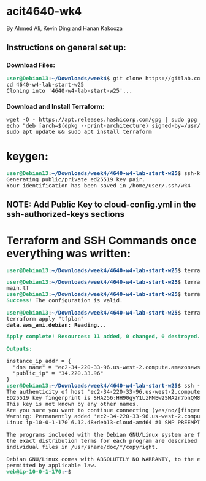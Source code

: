 # acit4640-wk4

By Ahmed Ali, Kevin Ding and Hanan Kakooza

## Instructions on general set up:

### Download Files:

<pre><font color="#26A269"><b>user@Debian13</b></font>:<font color="#12488B"><b>~/Downloads/week4</b></font>$ git clone https://gitlab.com/cit_4640/4640-w4-lab-start-w25
cd 4640-w4-lab-start-w25
Cloning into &apos;4640-w4-lab-start-w25&apos;...
</pre>

### Download and Install Terraform:

<pre>wget -O - https://apt.releases.hashicorp.com/gpg | sudo gpg --dearmor -o /usr/share/keyrings/hashicorp-archive-keyring.gpg
echo &quot;deb [arch=$(dpkg --print-architecture) signed-by=/usr/share/keyrings/hashicorp-archive-keyring.gpg] https://apt.releases.hashicorp.com $(grep -oP &apos;(?&lt;=UBUNTU_CODENAME=).*&apos; /etc/os-release || lsb_release -cs) main&quot; | sudo tee /etc/apt/sources.list.d/hashicorp.list
sudo apt update &amp;&amp; sudo apt install terraform
</pre>


# keygen:
<pre><font color="#26A269"><b>user@Debian13</b></font>:<font color="#12488B"><b>~/Downloads/week4/4640-w4-lab-start-w25</b></font>$ ssh-keygen -t ed25519 -C &quot;wk4&quot; -f ~/.ssh/wk4 -N &quot;&quot;
Generating public/private ed25519 key pair.
Your identification has been saved in /home/user/.ssh/wk4
</pre>

## NOTE: Add Public Key to cloud-config.yml in the ssh-authorized-keys sections

# Terraform and SSH Commands once everything was written:
<pre><font color="#26A269"><b>user@Debian13</b></font>:<font color="#12488B"><b>~/Downloads/week4/4640-w4-lab-start-w25</b></font>$ terraform init
</pre>
<pre><font color="#26A269"><b>user@Debian13</b></font>:<font color="#12488B"><b>~/Downloads/week4/4640-w4-lab-start-w25</b></font>$ terraform fmt -recursive
main.tf
<font color="#26A269"><b>user@Debian13</b></font>:<font color="#12488B"><b>~/Downloads/week4/4640-w4-lab-start-w25</b></font>$ terraform validate
<font color="#26A269"><b>Success!</b></font> The configuration is valid.

<font color="#26A269"><b>user@Debian13</b></font>:<font color="#12488B"><b>~/Downloads/week4/4640-w4-lab-start-w25</b></font>$ terraform plan -out tfplan
terraform apply &quot;tfplan&quot;
<b>data.aws_ami.debian: Reading...</b>
</pre>

<pre><font color="#26A269"><b>Apply complete! Resources: 11 added, 0 changed, 0 destroyed.</b></font>

<font color="#26A269"><b>Outputs:</b></font>

instance_ip_addr = {
  &quot;dns_name&quot; = &quot;ec2-34-220-33-96.us-west-2.compute.amazonaws.com&quot;
  &quot;public_ip&quot; = &quot;34.220.33.96&quot;
}
<font color="#26A269"><b>user@Debian13</b></font>:<font color="#12488B"><b>~/Downloads/week4/4640-w4-lab-start-w25</b></font>$ ssh -i ~/.ssh/wk4 web@ec2-34-220-33-96.us-west-2.compute.amazonaws.com
The authenticity of host &apos;ec2-34-220-33-96.us-west-2.compute.amazonaws.com (34.220.33.96)&apos; can&apos;t be established.
ED25519 key fingerprint is SHA256:HH90gyY1LzFMEw2SMA2r7bnQM8sn+3dM06GdLTwtW88.
This key is not known by any other names.
Are you sure you want to continue connecting (yes/no/[fingerprint])? yes
Warning: Permanently added &apos;ec2-34-220-33-96.us-west-2.compute.amazonaws.com&apos; (ED25519) to the list of known hosts.
Linux ip-10-0-1-170 6.12.48+deb13-cloud-amd64 #1 SMP PREEMPT_DYNAMIC Debian 6.12.48-1 (2025-09-20) x86_64

The programs included with the Debian GNU/Linux system are free software;
the exact distribution terms for each program are described in the
individual files in /usr/share/doc/*/copyright.

Debian GNU/Linux comes with ABSOLUTELY NO WARRANTY, to the extent
permitted by applicable law.
<font color="#26A269"><b>web@ip-10-0-1-170</b></font>:<font color="#12488B"><b>~</b></font>$ 
</pre>

